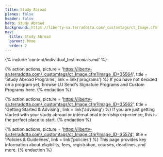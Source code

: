 ```yaml
---
title: Study Abroad
planes: false
header: false
hero: Study Abroad
background: https://liberty-sa.terradotta.com/_customtags/ct_Image.cfm?Image_ID=35566
nav:
  title: Study Abroad
  parent: home
  order: 2
---
```


{% include 'content/individual_testimonials.md' %}

{% action actions,
  picture = 'https://liberty-sa.terradotta.com/_customtags/ct_Image.cfm?Image_ID=35564',
  title = 'Study Abroad Programs',
  link = link('programs')
%}
If you have not decided on a program yet, browse LU Send's Signature Programs and Custom Programs here.
{% endaction %}


{% action actions,
  picture = 'https://liberty-sa.terradotta.com/_customtags/ct_Image.cfm?Image_ID=35562',
  title = 'Getting Started & Advising',
  link = link('advising')
%}
If you are just getting started with your study abroad or international internship experience, this is the perfect place to start.
{% endaction %}


{% action actions,
  picture = 'https://liberty-sa.terradotta.com/_customtags/ct_Image.cfm?Image_ID=35574',
  title = 'Policies & Guidelines',
  link = link('policies')
%}
This page provides key information about eligibility, fees, registration, courses, deadlines, and more.
{% endaction %}
